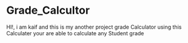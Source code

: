 # Grade_Calcultor
HI!, i am kaif and this is my another project grade Calculator using this Calculater your are able to calculate any Student grade
